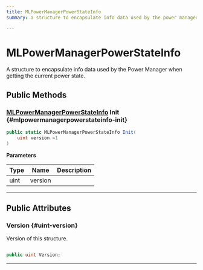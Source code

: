 ```yaml
---
title: MLPowerManagerPowerStateInfo
summary: a structure to encapsulate info data used by the power manager when getting the current power state. 

---
```


# MLPowerManagerPowerStateInfo




A structure to encapsulate info data used by the Power Manager when getting the current power state.   





## Public Methods

### [MLPowerManagerPowerStateInfo](/unity-api/api/UnityEngine.XR.MagicLeap/MLPowerManager/NativeBindings/UnityEngine.XR.MagicLeap.MLPowerManager.NativeBindings.MLPowerManagerPowerStateInfo.md) Init {#mlpowermanagerpowerstateinfo-init}

```csharp
public static MLPowerManagerPowerStateInfo Init(
    uint version =1
)
```


**Parameters**

| Type | Name  | Description  | 
|--|--|--|
| uint |version||






-----------

## Public Attributes

### Version {#uint-version}

Version of this structure. 

```csharp

public uint Version;

```






-----------

